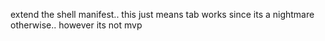 extend the shell manifest.. this  just means tab works since its a nightmare otherwise.. however its not mvp
